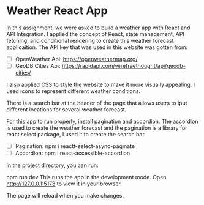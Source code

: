 # Weather React App

In this assignment, we were asked to build a weather app with React and API Integration. I applied the concept of React, state management, API fetching, and conditional rendering to create this weather forecast applicaition. The API key that was used in this website was gotten from:

- [ ] OpenWeather Api: https://openweathermap.org/
- [ ] GeoDB Cities Api: https://rapidapi.com/wirefreethought/api/geodb-cities/

I also applied CSS to style the website to make it more visually appealing. I used icons to represent different weather conditions.

There is a search bar at the header of the page that allows users to iput different locations for several weather forecast.

For this app to run properly, install pagination and accordion. The accordion is used to create the weather forecast and the pagination is a library for react select package, I used it to create the search bar.

- [ ] Pagination: npm i reactt-select-async-paginate
- [ ] Accordion: npm i react-accessible-accordion

In the project directory, you can run:

npm run dev
This runs the app in the development mode.
Open http://127.0.0.1:5173 to view it in your browser.

The page will reload when you make changes.
